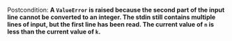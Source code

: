 Postcondition: **A `ValueError` is raised because the second part of the input line cannot be converted to an integer. The stdin still contains multiple lines of input, but the first line has been read. The current value of `n` is less than the current value of `k`.**